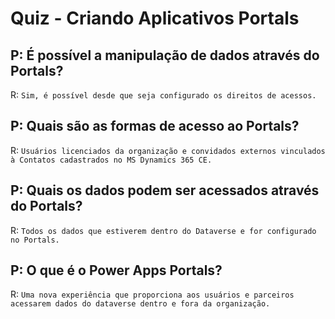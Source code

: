 # Quiz - Criando Aplicativos Portals

## P: É possível a manipulação de dados através do Portals?

R: `Sim, é possível desde que seja configurado os direitos de acessos.`

## P: Quais são as formas de acesso ao Portals?

R: `Usuários licenciados da organização e convidados externos vinculados à Contatos cadastrados no MS Dynamics 365 CE.`

## P: Quais os dados podem ser acessados através do Portals?

R: `Todos os dados que estiverem dentro do Dataverse e for configurado no Portals.`

## P: O que é o Power Apps Portals?

R: `Uma nova experiência que proporciona aos usuários e parceiros acessarem dados do dataverse dentro e fora da organização.`
